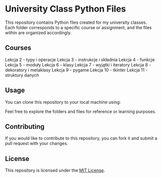 # University Class Python Files

This repository contains Python files created for my university classes. 
Each folder corresponds to a specific course or assignment, and the files within are organized accordingly.

## Courses

Lekcja 2 - typy i operacje
Lekcja 3 - instrukcje i składnia
Lekcja 4 - funkcje
Lekcja 5 - moduły
Lekcja 6 - klasy
Lekcja 7 - wyjątki i iteratory
Lekcja 8 - dekoratory i metaklasy
Lekcja 9 - pygame
Lekcja 10 - tkinter
Lekcja 11 - struktury danych

## Usage
You can clone this repository to your local machine using:

Feel free to explore the folders and files for reference or learning purposes.

## Contributing
If you would like to contribute to this repository, you can fork it and submit a pull request with your changes.

## License
This repository is licensed under the [MIT License](LICENSE).
